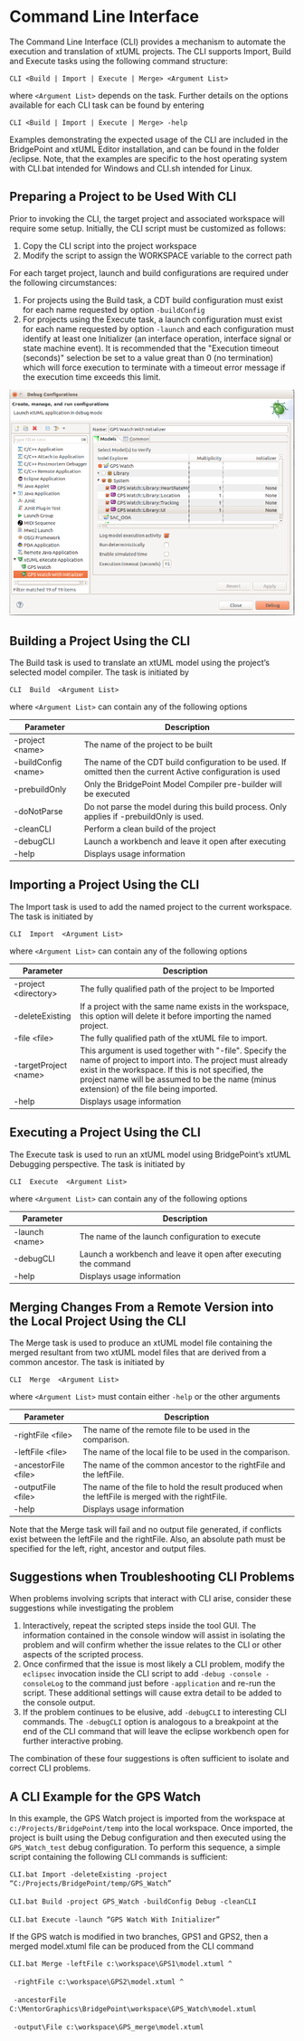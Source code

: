 Command Line Interface
========================

The Command Line Interface (CLI) provides a mechanism to automate the execution and translation 
of xtUML projects. The CLI supports Import, Build and Execute tasks using the following command 
structure:   

```
CLI <Build | Import | Execute | Merge> <Argument List>
```  
   
where ```<Argument List>``` depends on the task. Further details on the options available for each 
CLI task can be found by entering

```
CLI <Build | Import | Execute | Merge> -help
```
 
Examples demonstrating the expected usage of the CLI are included in the BridgePoint and xtUML Editor 
installation, and can be found in the folder <Installation root>/eclipse. Note, that the examples are 
specific to the host operating system with CLI.bat intended for Windows and CLI.sh intended for Linux.   

 
Preparing a Project to be Used With CLI
------------
Prior to invoking the CLI, the target project and associated workspace will require some setup. Initially, 
the CLI script must be customized as follows:

1. Copy the CLI script into the project workspace
2. Modify the script to assign the WORKSPACE variable to the correct path
     
For each target project, launch and build configurations are required under the following circumstances:

1. For projects using the Build task,  a CDT build configuration must exist for each name requested by option ```-buildConfig```
2. For projects using the Execute task, a launch configuration must exist for each name requested by option ```-launch``` and each configuration must identify at least one Initializer (an interface operation, interface signal or state machine event). It is recommended that the "Execution timeout (seconds)" selection be set to a value great than 0 (no termination) which will force execution to terminate with a timeout error message if the execution time exceeds this limit.
   
![Image of Debug Configurations Dialog](debug_config.png)   
   
    
Building a Project Using the CLI
------------
The Build task is used to translate an xtUML model using the project’s selected model compiler. The task 
is initiated by

```
CLI  Build  <Argument List>
```
where ```<Argument List>``` can contain any of the following options

| Parameter                 | Description                          |
|---------------------------|--------------------------------------|
| -project &lt;name&gt;     | The name of the project to be built  |
| -buildConfig &lt;name&gt; | The name of the CDT build configuration to be used. If omitted then the current Active configuration is used |
| -prebuildOnly             | Only the BridgePoint Model Compiler pre-builder will be executed |
| -doNotParse               | Do not parse the model during this build process.  Only applies if -prebuildOnly is used. |  
| -cleanCLI                 | Perform a clean build of the project |
| -debugCLI                 | Launch a workbench and leave it open after executing |
| -help                     | Displays usage information |

 
Importing a Project Using the CLI
------------
The Import task is used to add the named project to the current workspace. The task is initiated by   

```
CLI  Import  <Argument List>
```  
where ```<Argument List>``` can contain any of the following options

| Parameter                   | Description                          |
|-----------------------------|--------------------------------------|
| -project &lt;directory&gt;  | The fully qualified path of the project to be Imported  |
| -deleteExisting             | If a project with the same name exists in the workspace, this option will delete it before importing the named project. |
| -file &lt;file&gt;          | The fully qualified path of the xtUML file to import. |
| -targetProject &lt;name&gt; | This argument is used together with "-file". Specify the name of project to import into.  The project must already exist in the workspace. If this is not specified, the project name will be assumed to be the name (minus extension) of the file being imported. |
| -help                       | Displays usage information |
   
    
Executing a Project Using the CLI
------------
The Execute task is used to run an xtUML model using BridgePoint’s xtUML Debugging perspective. The 
task is initiated by

```
CLI  Execute  <Argument List>
```
where ```<Argument List>``` can contain any of the following options
   
| Parameter             | Description                          |
|-----------------------|--------------------------------------|
| -launch &lt;name&gt;  | The name of the launch configuration to execute |
| -debugCLI             | Launch a workbench and leave it open after executing the command |
| -help                 | Displays usage information |
   
   
Merging Changes From a Remote Version into the Local Project Using the CLI
------------
The Merge task is used to produce an xtUML model file containing the merged resultant from two 
xtUML model files that are derived from a common ancestor. The task is initiated by

```
CLI  Merge  <Argument List>
```   
where ```<Argument List>``` must contain either ```-help``` or the other arguments
   
| Parameter                  | Description                          |
|----------------------------|--------------------------------------|
| -rightFile &lt;file&gt;    | The name of the remote file to be used in the comparison.| 
| -leftFile  &lt;file&gt;    | The name of the local file to be used in the comparison.|
| -ancestorFile &lt;file&gt; | The name of the common ancestor to the rightFile and the leftFile.|
| -outputFile &lt;file&gt;   | The name of the file to hold the result produced when the leftFile is merged with the rightFile.|
| -help                      | Displays usage information |
   
Note that the Merge task will fail and no output file generated, if conflicts exist between the 
leftFile and the rightFile. Also, an absolute path must be specified for the left, right, ancestor 
and output files.
      
   
Suggestions when Troubleshooting CLI Problems
------------
When problems involving scripts that interact with CLI arise, consider these suggestions while 
investigating the problem

1. Interactively, repeat the scripted steps inside the tool GUI. The information contained in the console window will assist in isolating the problem and will confirm whether the issue relates to the CLI or other aspects of the scripted process.
2. Once confirmed that the issue is most likely a CLI problem, modify the ```eclipsec``` invocation inside the CLI script to add ```-debug -console -consoleLog``` to the command just before ```-application``` and re-run the script. These additional settings will cause extra detail to be added to the console output.
3. If the problem continues to be elusive, add ```-debugCLI``` to interesting CLI commands.  The ```-debugCLI``` option is analogous to a breakpoint at the end of the CLI command that will leave the eclipse workbench open for further interactive probing.
    
The combination of these four suggestions is often sufficient to isolate and correct CLI problems.
   
    
A CLI Example for the GPS Watch
------------
In this example, the GPS Watch project is imported from the workspace at ```c:/Projects/BridgePoint/temp``` into 
the local workspace. Once imported, the project is built using the Debug configuration and then executed 
using the ```GPS_Watch_test``` debug configuration. To perform this sequence, a simple script containing 
the following CLI commands is sufficient:
   
``` 
CLI.bat Import -deleteExisting -project “C:/Projects/BridgePoint/temp/GPS_Watch”

CLI.bat Build -project GPS_Watch -buildConfig Debug -cleanCLI

CLI.bat Execute -launch “GPS Watch With Initializer”
```    
 
If the GPS watch is modified in two branches, GPS1 and GPS2, then a merged model.xtuml file can be 
produced from the CLI command

```
CLI.bat Merge -leftFile c:\workspace\GPS1\model.xtuml ^

 -rightFile c:\workspace\GPS2\model.xtuml ^

 -ancestorFile C:\MentorGraphics\BridgePoint\workspace\GPS_Watch\model.xtuml

 -output\File c:\workspace\GPS_merge\model.xtuml
```    
  
  